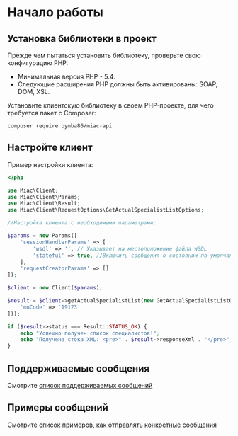 # Начало работы

## Установка библиотеки в проект
 
Прежде чем пытаться установить библиотеку, проверьте свою конфигурацию PHP:

 - Минимальная версия PHP - 5.4.
 - Следующие расширения PHP должны быть активированы: SOAP, DOM, XSL.
 
 Установите клиентскую библиотеку в своем PHP-проекте, для чего требуется пакет с Composer:
 
 ``composer require pymba86/miac-api``
 
## Настройте клиент

Пример настройки клиента:

```php
<?php

use Miac\Client;
use Miac\Client\Params;
use Miac\Client\Result;
use Miac\Client\RequestOptions\GetActualSpecialistListOptions;

//Настройка клиента с необходимыми параметрами:

$params = new Params([
    'sessionHandlerParams' => [
        'wsdl' => '', // Указывает на местоположение файла WSDL
        'stateful' => true, //Включить сообщения о состоянии по умолчанию
    ],
    'requestCreatorParams' => []
]);

$client = new Client($params);

$result = $client->getActualSpecialistList(new GetActualSpecialistListOptions([
    'muCode' => '19123'
]));

if ($result->status === Result::STATUS_OK) {
    echo "Успешно получен список специалистов!";
    echo "Получена стока XML: <pre>" . $result->responseXml . "</pre>";
}
  ``` 
  
## Поддерживаемые сообщения

Смотрите [список поддерживаемых сообщений](list-of-supported-messages.md)

## Примеры сообщений

Смотрите [список примеров, как отправлять конкретные сообщения](samples.md)